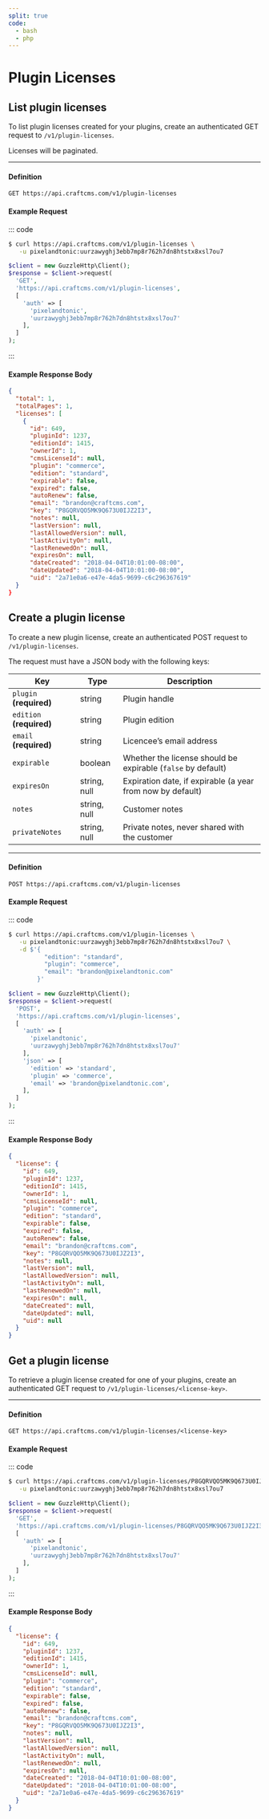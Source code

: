 ```yaml
---
split: true
code:
  - bash
  - php
---
```


# Plugin Licenses

## List plugin licenses

To list plugin licenses created for your plugins, create an authenticated GET request to `/v1/plugin-licenses`.

Licenses will be paginated.

---

#### Definition

```
GET https://api.craftcms.com/v1/plugin-licenses
```

#### Example Request

::: code

```bash
$ curl https://api.craftcms.com/v1/plugin-licenses \
   -u pixelandtonic:uurzawyghj3ebb7mp8r762h7dn8htstx8xsl7ou7
```

```php
$client = new GuzzleHttp\Client();
$response = $client->request(
  'GET',
  'https://api.craftcms.com/v1/plugin-licenses',
  [
    'auth' => [
      'pixelandtonic',
      'uurzawyghj3ebb7mp8r762h7dn8htstx8xsl7ou7'
    ],
  ]
);
```

:::

#### Example Response Body

```json
{
  "total": 1,
  "totalPages": 1,
  "licenses": [
    {
      "id": 649,
      "pluginId": 1237,
      "editionId": 1415,
      "ownerId": 1,
      "cmsLicenseId": null,
      "plugin": "commerce",
      "edition": "standard",
      "expirable": false,
      "expired": false,
      "autoRenew": false,
      "email": "brandon@craftcms.com",
      "key": "P8GQRVQO5MK9Q673U0IJZ2I3",
      "notes": null,
      "lastVersion": null,
      "lastAllowedVersion": null,
      "lastActivityOn": null,
      "lastRenewedOn": null,
      "expiresOn": null,
      "dateCreated": "2018-04-04T10:01:00-08:00",
      "dateUpdated": "2018-04-04T10:01:00-08:00",
      "uid": "2a71e0a6-e47e-4da5-9699-c6c296367619"
  }
}
```

## Create a plugin license

To create a new plugin license, create an authenticated POST request to `/v1/plugin-licenses`.

The request must have a JSON body with the following keys:

Key | Type | Description
--- | ---- | -----------
`plugin` **(required)** | string | Plugin handle
`edition` **(required)** | string | Plugin edition
`email` **(required)** | string | Licencee’s email address
`expirable` | boolean | Whether the license should be expirable (`false` by default)
`expiresOn` | string, null | Expiration date, if expirable (a year from now by default)
`notes` | string, null | Customer notes
`privateNotes` | string, null | Private notes, never shared with the customer

---

#### Definition

```
POST https://api.craftcms.com/v1/plugin-licenses
```

#### Example Request

::: code

```bash
$ curl https://api.craftcms.com/v1/plugin-licenses \
   -u pixelandtonic:uurzawyghj3ebb7mp8r762h7dn8htstx8xsl7ou7 \
   -d $'{
          "edition": "standard",
          "plugin": "commerce",
          "email": "brandon@pixelandtonic.com"
        }'
```

```php
$client = new GuzzleHttp\Client();
$response = $client->request(
  'POST',
  'https://api.craftcms.com/v1/plugin-licenses',
  [
    'auth' => [
      'pixelandtonic',
      'uurzawyghj3ebb7mp8r762h7dn8htstx8xsl7ou7'
    ],
    'json' => [
      'edition' => 'standard',
      'plugin' => 'commerce',
      'email' => 'brandon@pixelandtonic.com',
    ],
  ]
);
```

:::

#### Example Response Body

```json
{
  "license": {
    "id": 649,
    "pluginId": 1237,
    "editionId": 1415,
    "ownerId": 1,
    "cmsLicenseId": null,
    "plugin": "commerce",
    "edition": "standard",
    "expirable": false,
    "expired": false,
    "autoRenew": false,
    "email": "brandon@craftcms.com",
    "key": "P8GQRVQO5MK9Q673U0IJZ2I3",
    "notes": null,
    "lastVersion": null,
    "lastAllowedVersion": null,
    "lastActivityOn": null,
    "lastRenewedOn": null,
    "expiresOn": null,
    "dateCreated": null,
    "dateUpdated": null,
    "uid": null
  }
}
```

## Get a plugin license

To retrieve a plugin license created for one of your plugins, create an authenticated GET request to `/v1/plugin-licenses/<license-key>`.

---

#### Definition

```
GET https://api.craftcms.com/v1/plugin-licenses/<license-key>
```

#### Example Request

::: code

```bash
$ curl https://api.craftcms.com/v1/plugin-licenses/P8GQRVQO5MK9Q673U0IJZ2I3 \
   -u pixelandtonic:uurzawyghj3ebb7mp8r762h7dn8htstx8xsl7ou7
```

```php
$client = new GuzzleHttp\Client();
$response = $client->request(
  'GET',
  'https://api.craftcms.com/v1/plugin-licenses/P8GQRVQO5MK9Q673U0IJZ2I3',
  [
    'auth' => [
      'pixelandtonic',
      'uurzawyghj3ebb7mp8r762h7dn8htstx8xsl7ou7'
    ],
  ]
);
```

:::

#### Example Response Body

```json
{
  "license": {
    "id": 649,
    "pluginId": 1237,
    "editionId": 1415,
    "ownerId": 1,
    "cmsLicenseId": null,
    "plugin": "commerce",
    "edition": "standard",
    "expirable": false,
    "expired": false,
    "autoRenew": false,
    "email": "brandon@craftcms.com",
    "key": "P8GQRVQO5MK9Q673U0IJZ2I3",
    "notes": null,
    "lastVersion": null,
    "lastAllowedVersion": null,
    "lastActivityOn": null,
    "lastRenewedOn": null,
    "expiresOn": null,
    "dateCreated": "2018-04-04T10:01:00-08:00",
    "dateUpdated": "2018-04-04T10:01:00-08:00",
    "uid": "2a71e0a6-e47e-4da5-9699-c6c296367619"
  }
}
```
